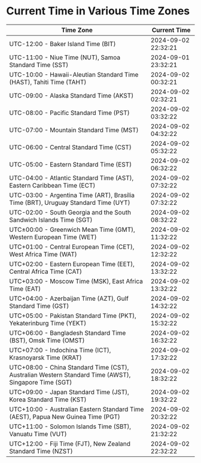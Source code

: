 # Current Time in Various Time Zones

| Time Zone | Current Time |
|-----------|--------------|
| UTC-12:00 - Baker Island Time (BIT) | 2024-09-02 22:32:21 |
| UTC-11:00 - Niue Time (NUT), Samoa Standard Time (SST) | 2024-09-01 23:32:21 |
| UTC-10:00 - Hawaii-Aleutian Standard Time (HAST), Tahiti Time (TAHT) | 2024-09-02 00:32:21 |
| UTC-09:00 - Alaska Standard Time (AKST) | 2024-09-02 02:32:21 |
| UTC-08:00 - Pacific Standard Time (PST) | 2024-09-02 03:32:22 |
| UTC-07:00 - Mountain Standard Time (MST) | 2024-09-02 04:32:22 |
| UTC-06:00 - Central Standard Time (CST) | 2024-09-02 05:32:22 |
| UTC-05:00 - Eastern Standard Time (EST) | 2024-09-02 06:32:22 |
| UTC-04:00 - Atlantic Standard Time (AST), Eastern Caribbean Time (ECT) | 2024-09-02 07:32:22 |
| UTC-03:00 - Argentina Time (ART), Brasília Time (BRT), Uruguay Standard Time (UYT) | 2024-09-02 07:32:22 |
| UTC-02:00 - South Georgia and the South Sandwich Islands Time (SGT) | 2024-09-02 08:32:22 |
| UTC±00:00 - Greenwich Mean Time (GMT), Western European Time (WET) | 2024-09-02 11:32:22 |
| UTC+01:00 - Central European Time (CET), West Africa Time (WAT) | 2024-09-02 12:32:22 |
| UTC+02:00 - Eastern European Time (EET), Central Africa Time (CAT) | 2024-09-02 13:32:22 |
| UTC+03:00 - Moscow Time (MSK), East Africa Time (EAT) | 2024-09-02 13:32:22 |
| UTC+04:00 - Azerbaijan Time (AZT), Gulf Standard Time (GST) | 2024-09-02 14:32:22 |
| UTC+05:00 - Pakistan Standard Time (PKT), Yekaterinburg Time (YEKT) | 2024-09-02 15:32:22 |
| UTC+06:00 - Bangladesh Standard Time (BST), Omsk Time (OMST) | 2024-09-02 16:32:22 |
| UTC+07:00 - Indochina Time (ICT), Krasnoyarsk Time (KRAT) | 2024-09-02 17:32:22 |
| UTC+08:00 - China Standard Time (CST), Australian Western Standard Time (AWST), Singapore Time (SGT) | 2024-09-02 18:32:22 |
| UTC+09:00 - Japan Standard Time (JST), Korea Standard Time (KST) | 2024-09-02 19:32:22 |
| UTC+10:00 - Australian Eastern Standard Time (AEST), Papua New Guinea Time (PGT) | 2024-09-02 20:32:22 |
| UTC+11:00 - Solomon Islands Time (SBT), Vanuatu Time (VUT) | 2024-09-02 21:32:22 |
| UTC+12:00 - Fiji Time (FJT), New Zealand Standard Time (NZST) | 2024-09-02 22:32:22 |

